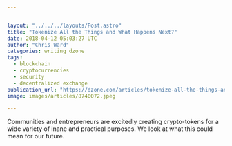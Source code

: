 ```yaml
---


layout: "../../../layouts/Post.astro"
title: "Tokenize All the Things and What Happens Next?"
date: 2018-04-12 05:03:27 UTC
author: "Chris Ward"
categories: writing dzone
tags:
  - blockchain
  - cryptocurrencies
  - security
  - decentralized exchange
publication_url: "https://dzone.com/articles/tokenize-all-the-things-and-what-happens-next"
image: images/articles/8740072.jpeg

---
```

Communities and entrepreneurs are excitedly creating crypto-tokens for a wide variety of inane and practical purposes. We look at what this could mean for our future.


